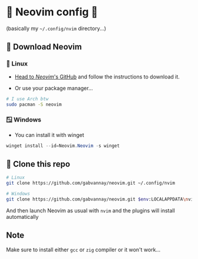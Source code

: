 
# 🔌 Neovim config 🔌

(basically my `~/.config/nvim` directory...)

## 📂 Download Neovim

### 🐧 Linux

* [Head to *Neovim*'s GitHub](https://github.com/neovim/neovim/blob/master/INSTALL.md) and follow the instructions to download it.

* Or use your package manager...

```bash
# I use Arch btw
sudo pacman -S neovim
```

### 🪟 Windows

* You can install it with winget

```powershell
winget install --id=Neovim.Neovim -s winget
```

## 📝 Clone this repo


```bash
# Linux
git clone https://github.com/gabvannay/neovim.git ~/.config/nvim

# Windows
git clone https://github.com/gabvannay/neovim.git $env:LOCALAPPDATA\nvim
```

And then launch Neovim as usual with `nvim` and the plugins will install automatically

## Note

Make sure to install either `gcc` or `zig` compiler or it won't work...
